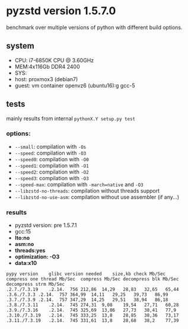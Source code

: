 # pyzstd version 1.5.7.0

benchmark over multiple versions of python with different build options.

## system
- CPU: i7-6850K CPU @ 3.60GHz
- MEM:4x116Gb DDR4 2400
- SYS:
 - host: proxmox3 (debian7)
 - guest: vm container openvz6 (ubuntu16):g gcc-5

## tests
mainly results from internal `pythonX.Y setup.py test`

### options:
- `--small`: compilation with `-Os`
- `--speed`: compilation with `-O3`
- `--speed0`: compilation with `-O0`
- `--speed1`: compilation with `-O1`
- `--speed2`: compilation with `-O2`
- `--speed3`: compilation with `-O3`
- `--speed-max`: compilation with `-march=native` and `-O3`
- `--libzstd-no-threads`: compilation without threads support
- `--libzstd-no-use-asm`: compilation without use assembler (if any...)

### results

- pyzstd version: pre 1.5.7.1
- gcc:15
- **lto:no**
- **asm:no**
- **threads:yes**
- **optimization: -O3**
- **data:x10**
```
pypy version	glibc version needed 	size,kb	check Mb/Sec	compress one thread Mb/Sec	compress Mb/Sec	decompress blk Mb/Sec	decompress strm Mb/Sec
.2.7./7.3.19	.2.14.	756	212,86	14,29	28,83	32,65	65,44
.3.6./7.3.3	.2.14.	757	364,99	14,11	29,25	39,73	86,99
.3.7./7.3.9	.2.14.	757	347,29	14,25	29,51	38,94	86,18
.3.8./7.3.11	.2.14.	745	274,31	9,08	19,54	27,71	60,28
.3.9./7.3.16	.2.14.	745	325,69	13,86	27,73	38,41	77,9
.3.10./7.3.19	.2.14.	745	333,25	13,8	28,85	38,36	73,17
.3.11./7.3.19	.2.14.	745	331,61	13,8	28,68	38,2	77,39
```